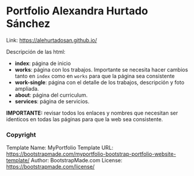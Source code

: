 # Portfolio Alexandra Hurtado Sánchez

Link: https://alehurtadosan.github.io/

Descripción de las html:
- **index**: página de inicio
- **works**: página con los trabajos. Importante se necesita hacer cambios tanto en `index` como en `works` para que la página sea consistente
- **work-single**: página con el detalle de los trabajos, descripción y foto ampliada.
- **about**: página del curriculum.
- **services**: página de servicios.


**IMPORTANTE:** revisar todos los enlaces y nombres que necesitan ser identicos en todas las páginas para que la web sea consistente.



### Copyright
Template Name: MyPortfolio
Template URL: https://bootstrapmade.com/myportfolio-bootstrap-portfolio-website-template/
Author: BootstrapMade.com
License: https://bootstrapmade.com/license/
